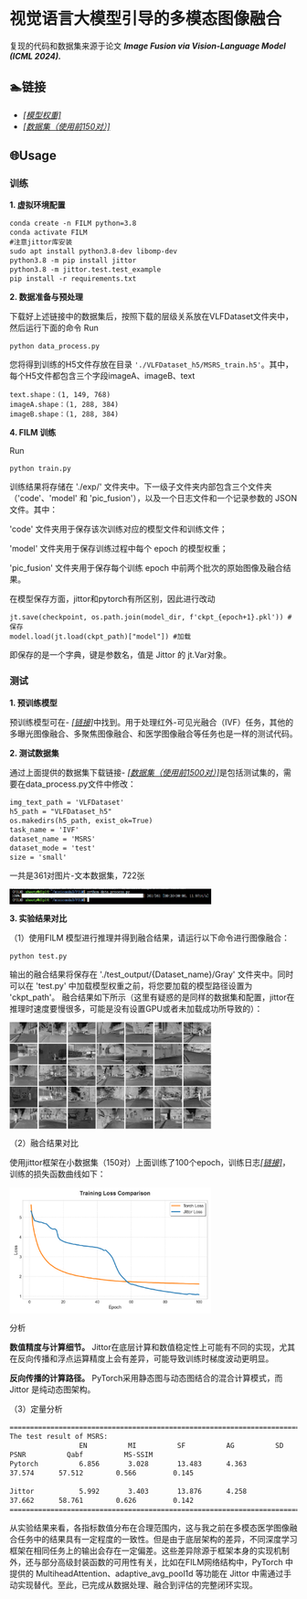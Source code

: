 # 视觉语言大模型引导的多模态图像融合
复现的代码和数据集来源于论文 ***Image Fusion via Vision-Language Model (ICML 2024).***

## 🏊链接
- [*[模型权重]*](https://pan.baidu.com/s/1CT7I4YrhhgCUnuInaau05w?pwd=q45e)  
- [*[数据集（使用前150对）]*](https://pan.baidu.com/s/1acy8qxiDxSXChMisoh8sgQ?pwd=r3rs)  

## 🌐Usage
### 训练
**1. 虚拟环境配置**
```
conda create -n FILM python=3.8
conda activate FILM
#注意jittor库安装
sudo apt install python3.8-dev libomp-dev
python3.8 -m pip install jittor
python3.8 -m jittor.test.test_example
pip install -r requirements.txt
```

**2. 数据准备与预处理**

下载好上述链接中的数据集后，按照下载的层级关系放在VLFDataset文件夹中，然后运行下面的命令
Run 
```
python data_process.py
``` 
您将得到训练的H5文件存放在目录 ``'./VLFDataset_h5/MSRS_train.h5'``。其中，每个H5文件都包含三个字段imageA、imageB、text
```
text.shape：(1, 149, 768)
imageA.shape：(1, 288, 384)
imageB.shape：(1, 288, 384)
``` 

**4. FILM 训练**

Run 
```
python train.py
``` 
训练结果将存储在 './exp/' 文件夹中。下一级子文件夹内部包含三个文件夹（'code'、'model' 和 'pic_fusion'），以及一个日志文件和一个记录参数的 JSON 文件。其中：

'code' 文件夹用于保存该次训练对应的模型文件和训练文件；

'model' 文件夹用于保存训练过程中每个 epoch 的模型权重；

'pic_fusion' 文件夹用于保存每个训练 epoch 中前两个批次的原始图像及融合结果。

在模型保存方面，jittor和pytorch有所区别，因此进行改动
```
jt.save(checkpoint, os.path.join(model_dir, f'ckpt_{epoch+1}.pkl')) #保存
model.load(jt.load(ckpt_path)["model"]) #加载
``` 
即保存的是一个字典，键是参数名，值是 Jittor 的 jt.Var对象。
### 测试

**1. 预训练模型**

预训练模型可在- [*[链接]*](https://pan.baidu.com/s/1CT7I4YrhhgCUnuInaau05w?pwd=q45e)中找到。用于处理红外-可见光融合（IVF）任务，其他的多曝光图像融合、多聚焦图像融合、和医学图像融合等任务也是一样的测试代码。

**2. 测试数据集**

通过上面提供的数据集下载链接- [*[数据集（使用前1500对）]*](https://pan.baidu.com/s/1acy8qxiDxSXChMisoh8sgQ?pwd=r3rs)是包括测试集的，需要在data_process.py文件中修改：
```
img_text_path = 'VLFDataset'
h5_path = "VLFDataset_h5"
os.makedirs(h5_path, exist_ok=True)
task_name = 'IVF'
dataset_name = 'MSRS'
dataset_mode = 'test'
size = 'small'
```
一共是361对图片-文本数据集，722张

<img src="images\测试数据集处理.png" width="70%" align=center />

**3. 实验结果对比**

 （1）使用FILM 模型进行推理并得到融合结果，请运行以下命令进行图像融合：
```
python test.py
```
输出的融合结果将保存在 './test_output/{Dataset_name}/Gray' 文件夹中。同时可以在 'test.py' 中加载模型权重之前，将您要加载的模型路径设置为 'ckpt_path'。
融合结果如下所示（这里有疑惑的是同样的数据集和配置，jittor在推理时速度要慢很多，可能是没有设置GPU或者未加载成功所导致的）：

<img src="images\融合结果.jpg" width="70%" align=center />

（2）融合结果对比

使用jittor框架在小数据集（150对）上面训练了100个epoch，训练日志[*[链接]*](./log)，训练的损失函数曲线如下：

<img src="images\loss_comparison.png" width="70%" align=center />

分析

**数值精度与计算细节。** Jittor在底层计算和数值稳定性上可能有不同的实现，尤其在反向传播和浮点运算精度上会有差异，可能导致训练时梯度波动更明显。

**反向传播的计算路径。** PyTorch采用静态图与动态图结合的混合计算模式，而 Jittor 是纯动态图架构。

（3）定量分析

```
================================================================================================================================
The test result of MSRS:
                 EN          MI          SF          AG          SD          PSNR          Qabf          MS-SSIM    
Pytorch          6.856       3.028       13.483      4.363       37.574      57.512        0.566         0.145

Jittor           5.992       3.403       13.876      4.258       37.662      58.761        0.626         0.142
================================================================================================================================
```
从实验结果来看，各指标数值分布在合理范围内，这与我之前在多模态医学图像融合任务中的结果具有一定程度的一致性。但是由于底层架构的差异，不同深度学习框架在相同任务上的输出会存在一定偏差。这些差异除源于框架本身的实现机制外，还与部分高级封装函数的可用性有关，比如在FILM网络结构中，PyTorch 中提供的 MultiheadAttention、adaptive_avg_pool1d 等功能在 Jittor 中需通过手动实现替代。至此，已完成从数据处理、融合到评估的完整闭环实现。
